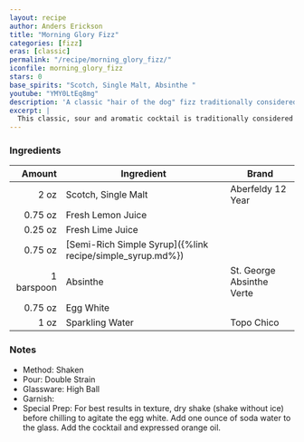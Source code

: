 ```yaml
---
layout: recipe
author: Anders Erickson
title: "Morning Glory Fizz"
categories: [fizz]
eras: [classic]
permalink: "/recipe/morning_glory_fizz/"
iconfile: morning_glory_fizz
stars: 0
base_spirits: "Scotch, Single Malt, Absinthe "
youtube: "YMY0LtEq8mg"
description: 'A classic "hair of the dog" fizz traditionally considered a morning pick-me-up, featuring Scotch and a hint of absinthe.'
excerpt: |
  This classic, sour and aromatic cocktail is traditionally considered a morning after a pick-me-up. Want to make the perfect Gin Fizz? It's all in the shake.
---
```


### Ingredients

|     Amount | Ingredient                                                | Brand                     |
| ---------: | --------------------------------------------------------- | ------------------------- |
|       2 oz | Scotch, Single Malt                                        | Aberfeldy 12 Year         |
|    0.75 oz | Fresh Lemon Juice                                         |
|    0.25 oz | Fresh Lime Juice                                          |
|    0.75 oz | [Semi-Rich Simple Syrup]({%link recipe/simple_syrup.md%}) |
| 1 barspoon | Absinthe                                                  | St. George Absinthe Verte |
|    0.75 oz | Egg White                                                 |
|       1 oz | Sparkling Water                                           | Topo Chico                |

### Notes

- Method: Shaken
- Pour: Double Strain
- Glassware: High Ball
- Garnish:
- Special Prep: For best results in texture, dry shake (shake without ice) before chilling to agitate the egg white. Add one ounce of soda water to the glass. Add the cocktail and expressed orange oil.
